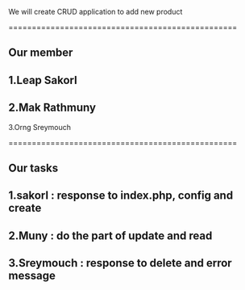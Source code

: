 We will create CRUD application to add new product

=================================================

Our member
--
1.Leap Sakorl
--
2.Mak Rathmuny
--
3.Orng Sreymouch

=================================================

Our tasks
--
1.sakorl : response to index.php, config and create
--
2.Muny : do the part of update and read
--
3.Sreymouch : response to delete and error message
---------------------------------------------------
